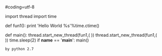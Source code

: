 #coding=utf-8

import thread
import time

def fun1():
    print 'Hello World %s'%time.ctime()

def main():
    thread.start_new_thread(fun1,( ))
    thread.start_new_thread(fun1,( ))
    time.sleep(2)
if __name__ == '__main__':
    main()
    
    
    
    by python 2.7
